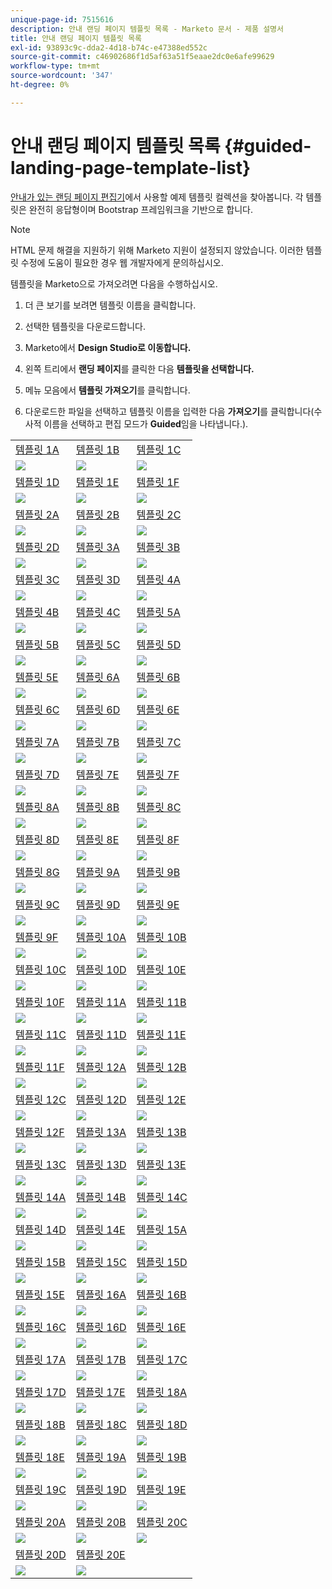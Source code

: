 ```yaml
---
unique-page-id: 7515616
description: 안내 랜딩 페이지 템플릿 목록 - Marketo 문서 - 제품 설명서
title: 안내 랜딩 페이지 템플릿 목록
exl-id: 93893c9c-dda2-4d18-b74c-e47388ed552c
source-git-commit: c46902686f1d5af63a51f5eaae2dc0e6afe99629
workflow-type: tm+mt
source-wordcount: '347'
ht-degree: 0%

---
```


# 안내 랜딩 페이지 템플릿 목록 {#guided-landing-page-template-list}

[안내가 있는 랜딩 페이지 편집기](/help/marketo/product-docs/demand-generation/landing-pages/guided-landing-pages/create-a-guided-landing-page.md)에서 사용할 예제 템플릿 컬렉션을 찾아봅니다. 각 템플릿은 완전히 응답형이며 Bootstrap 프레임워크을 기반으로 합니다.

>[!NOTE]
>
>HTML 문제 해결을 지원하기 위해 Marketo 지원이 설정되지 않았습니다. 이러한 템플릿 수정에 도움이 필요한 경우 웹 개발자에게 문의하십시오.

템플릿을 Marketo으로 가져오려면 다음을 수행하십시오.

1. 더 큰 보기를 보려면 템플릿 이름을 클릭합니다.
1. 선택한 템플릿을 다운로드합니다.
1. Marketo에서 **Design Studio로 이동합니다.**
1. 왼쪽 트리에서 **랜딩 페이지**&#x200B;를 클릭한 다음 **템플릿을 선택합니다.**

1. 메뉴 모음에서 **템플릿 가져오기**&#x200B;를 클릭합니다.
1. 다운로드한 파일을 선택하고 템플릿 이름을 입력한 다음 **가져오기**&#x200B;를 클릭합니다(수사적 이름을 선택하고 편집 모드가 **Guided**&#x200B;임을 나타냅니다.).

|  |  |  |
|---|---|---|
| [템플릿 1A](guided-landing-page-templates/template-1a.md) | [템플릿 1B](guided-landing-page-templates/template-1b.md) | [템플릿 1C](guided-landing-page-templates/template-1c.md) |
| ![](assets/1a.jpg) | ![](assets/1b.jpg) | ![](assets/1c.jpg) |
| [템플릿 1D](guided-landing-page-templates/template-1d.md) | [템플릿 1E](guided-landing-page-templates/template-1e.md) | [템플릿 1F](guided-landing-page-templates/template-1f.md) |
| ![](assets/1d.jpg) | ![](assets/1e.jpg) | ![](assets/1f.jpg) |
| [템플릿 2A](guided-landing-page-templates/template-2a.md) | [템플릿 2B](guided-landing-page-templates/template-2b.md) | [템플릿 2C](guided-landing-page-templates/template-2c.md) |
| ![](assets/2a.jpg) | ![](assets/2b.jpg) | ![](assets/2c.jpg) |
| [템플릿 2D](guided-landing-page-templates/template-2d.md) | [템플릿 3A](guided-landing-page-templates/template-3a.md) | [템플릿 3B](guided-landing-page-templates/template-3b.md) |
| ![](assets/2d.jpg) | ![](assets/3a.jpg) | ![](assets/3b.jpg) |
| [템플릿 3C](guided-landing-page-templates/template-3c.md) | [템플릿 3D](guided-landing-page-templates/template-3d.md) | [템플릿 4A](guided-landing-page-templates/template-4a.md) |
| ![](assets/3c.jpg) | ![](assets/3d.jpg) | ![](assets/4a.jpg) |
| [템플릿 4B](guided-landing-page-templates/template-4b.md) | [템플릿 4C](guided-landing-page-templates/template-4c.md) | [템플릿 5A](guided-landing-page-templates/template-5a.md) |
| ![](assets/4b.jpg) | ![](assets/4c.jpg) | ![](assets/5a.jpg) |
| [템플릿 5B](guided-landing-page-templates/template-5b.md) | [템플릿 5C](guided-landing-page-templates/template-5c.md) | [템플릿 5D](guided-landing-page-templates/template-5d.md) |
| ![](assets/5b.jpg) | ![](assets/5c.jpg) | ![](assets/5d.jpg) |
| [템플릿 5E](guided-landing-page-templates/template-5e.md) | [템플릿 6A](guided-landing-page-templates/template-6a.md) | [템플릿 6B](guided-landing-page-templates/template-6b.md) |
| ![](assets/5e.jpg) | ![](assets/6a.jpg) | ![](assets/6b.jpg) |
| [템플릿 6C](guided-landing-page-templates/template-6c.md) | [템플릿 6D](guided-landing-page-templates/template-6d.md) | [템플릿 6E](guided-landing-page-templates/template-6e.md) |
| ![](assets/6c.jpg) | ![](assets/6d.jpg) | ![](assets/6e.jpg) |
| [템플릿 7A](guided-landing-page-templates/template-7a.md) | [템플릿 7B](guided-landing-page-templates/template-7b.md) | [템플릿 7C](guided-landing-page-templates/template-7c.md) |
| ![](assets/7a.jpg) | ![](assets/7b.jpg) | ![](assets/7c.jpg) |
| [템플릿 7D](guided-landing-page-templates/template-7d.md) | [템플릿 7E](guided-landing-page-templates/template-7e.md) | [템플릿 7F](guided-landing-page-templates/template-7f.md) |
| ![](assets/7d.jpg) | ![](assets/7e.jpg) | ![](assets/7f.jpg) |
| [템플릿 8A](guided-landing-page-templates/template-8a.md) | [템플릿 8B](guided-landing-page-templates/template-8b.md) | [템플릿 8C](guided-landing-page-templates/template-8c.md) |
| ![](assets/8a.jpg) | ![](assets/8b.jpg) | ![](assets/8c.jpg) |
| [템플릿 8D](guided-landing-page-templates/template-8d.md) | [템플릿 8E](guided-landing-page-templates/template-8e.md) | [템플릿 8F](guided-landing-page-templates/template-8f.md) |
| ![](assets/8d.jpg) | ![](assets/8e.jpg) | ![](assets/8f.jpg) |
| [템플릿 8G](guided-landing-page-templates/template-8g.md) | [템플릿 9A](guided-landing-page-templates/template-9a.md) | [템플릿 9B](guided-landing-page-templates/template-9b.md) |
| ![](assets/8g.jpg) | ![](assets/9a.jpg) | ![](assets/9b.jpg) |
| [템플릿 9C](guided-landing-page-templates/template-9c.md) | [템플릿 9D](guided-landing-page-templates/template-9d.md) | [템플릿 9E](guided-landing-page-templates/template-9e.md) |
| ![](assets/9c.jpg) | ![](assets/9d.jpg) | ![](assets/9e.jpg) |
| [템플릿 9F](guided-landing-page-templates/template-9f.md) | [템플릿 10A](guided-landing-page-templates/template-10a.md) | [템플릿 10B](guided-landing-page-templates/template-10b.md) |
| ![](assets/9f.jpg) | ![](assets/10a.jpg) | ![](assets/10b.jpg) |
| [템플릿 10C](guided-landing-page-templates/template-10c.md) | [템플릿 10D](guided-landing-page-templates/template-10d.md) | [템플릿 10E](guided-landing-page-templates/template-10e.md) |
| ![](assets/10c.jpg) | ![](assets/10d.jpg) | ![](assets/10e.jpg) |
| [템플릿 10F](guided-landing-page-templates/template-10f.md) | [템플릿 11A](guided-landing-page-templates/template-11a.md) | [템플릿 11B](guided-landing-page-templates/template-11b.md) |
| ![](assets/10f.jpg) | ![](assets/11a.jpg) | ![](assets/11b.jpg) |
| [템플릿 11C](guided-landing-page-templates/template-11c.md) | [템플릿 11D](guided-landing-page-templates/template-11d.md) | [템플릿 11E](guided-landing-page-templates/template-11e.md) |
| ![](assets/11c.jpg) | ![](assets/11d.jpg) | ![](assets/11e.jpg) |
| [템플릿 11F](guided-landing-page-templates/template-11f.md) | [템플릿 12A](guided-landing-page-templates/template-12a.md) | [템플릿 12B](guided-landing-page-templates/template-12b.md) |
| ![](assets/11f.jpg) | ![](assets/12a.jpg) | ![](assets/12b.jpg) |
| [템플릿 12C](guided-landing-page-templates/template-12c.md) | [템플릿 12D](guided-landing-page-templates/template-12d.md) | [템플릿 12E](guided-landing-page-templates/template-12e.md) |
| ![](assets/12c.jpg) | ![](assets/12d.jpg) | ![](assets/12e.jpg) |
| [템플릿 12F](guided-landing-page-templates/template-12f.md) | [템플릿 13A](guided-landing-page-templates/template-13a.md) | [템플릿 13B](guided-landing-page-templates/template-13b.md) |
| ![](assets/12f.jpg) | ![](assets/13a.jpg) | ![](assets/13b.jpg) |
| [템플릿 13C](guided-landing-page-templates/template-13c.md) | [템플릿 13D](guided-landing-page-templates/template-13d.md) | [템플릿 13E](guided-landing-page-templates/template-13e.md) |
| ![](assets/13c.jpg) | ![](assets/13d.jpg) | ![](assets/13e.jpg) |
| [템플릿 14A](guided-landing-page-templates/template-14a.md) | [템플릿 14B](guided-landing-page-templates/template-14b.md) | [템플릿 14C](guided-landing-page-templates/template-14c.md) |
| ![](assets/14a.jpg) | ![](assets/14b.jpg) | ![](assets/14c.jpg) |
| [템플릿 14D](guided-landing-page-templates/template-14d.md) | [템플릿 14E](guided-landing-page-templates/template-14e.md) | [템플릿 15A](guided-landing-page-templates/template-15a.md) |
| ![](assets/14d.jpg) | ![](assets/14e.jpg) | ![](assets/15a.jpg) |
| [템플릿 15B](guided-landing-page-templates/template-15b.md) | [템플릿 15C](guided-landing-page-templates/template-15c.md) | [템플릿 15D](guided-landing-page-templates/template-15d.md) |
| ![](assets/15b.jpg) | ![](assets/15c.jpg) | ![](assets/15d.jpg) |
| [템플릿 15E](guided-landing-page-templates/template-15e.md) | [템플릿 16A](guided-landing-page-templates/template-16a.md) | [템플릿 16B](guided-landing-page-templates/template-16b.md) |
| ![](assets/15e.jpg) | ![](assets/16a.jpg) | ![](assets/16b.jpg) |
| [템플릿 16C](guided-landing-page-templates/template-16c.md) | [템플릿 16D](guided-landing-page-templates/template-16d.md) | [템플릿 16E](guided-landing-page-templates/template-16e.md) |
| ![](assets/16c.jpg) | ![](assets/16d.jpg) | ![](assets/16e.jpg) |
| [템플릿 17A](guided-landing-page-templates/template-17a.md) | [템플릿 17B](guided-landing-page-templates/template-17b.md) | [템플릿 17C](guided-landing-page-templates/template-17c.md) |
| ![](assets/17a.jpg) | ![](assets/17b.jpg) | ![](assets/17c.jpg) |
| [템플릿 17D](guided-landing-page-templates/template-17d.md) | [템플릿 17E](guided-landing-page-templates/template-17e.md) | [템플릿 18A](guided-landing-page-templates/template-18a.md) |
| ![](assets/17d.jpg) | ![](assets/17e.jpg) | ![](assets/18a.jpg) |
| [템플릿 18B](guided-landing-page-templates/template-18b.md) | [템플릿 18C](guided-landing-page-templates/template-18c.md) | [템플릿 18D](guided-landing-page-templates/template-18d.md) |
| ![](assets/18b.jpg) | ![](assets/18c.jpg) | ![](assets/18d.jpg) |
| [템플릿 18E](guided-landing-page-templates/template-18e.md) | [템플릿 19A](guided-landing-page-templates/template-19a.md) | [템플릿 19B](guided-landing-page-templates/template-19b.md) |
| ![](assets/18e.jpg) | ![](assets/19a.jpg) | ![](assets/19b.jpg) |
| [템플릿 19C](guided-landing-page-templates/template-19c.md) | [템플릿 19D](guided-landing-page-templates/template-19d.md) | [템플릿 19E](guided-landing-page-templates/template-19e.md) |
| ![](assets/19c.jpg) | ![](assets/19d.jpg) | ![](assets/19e.jpg) |
| [템플릿 20A](guided-landing-page-templates/template-20a.md) | [템플릿 20B](guided-landing-page-templates/template-20b.md) | [템플릿 20C](guided-landing-page-templates/template-20c.md) |
| ![](assets/20a.jpg) | ![](assets/20b.jpg) | ![](assets/20c.jpg) |
| [템플릿 20D](guided-landing-page-templates/template-20d.md) | [템플릿 20E](guided-landing-page-templates/template-20e.md) |  |
| ![](assets/20d.jpg) | ![](assets/20e.jpg) |  |
